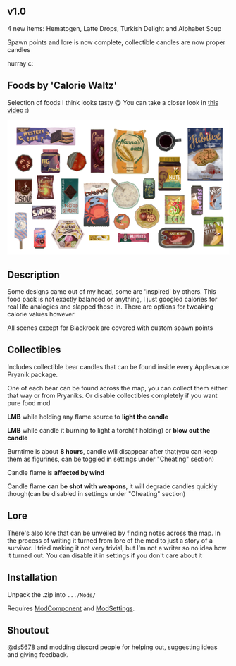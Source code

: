 ## v1.0
4 new items: Hematogen, Latte Drops, Turkish Delight and Alphabet Soup

Spawn points and lore is now complete, collectible candles are now proper candles

hurray c:

## Foods by 'Calorie Waltz'
Selection of foods I think looks tasty :yum: You can take a closer look in [this video](https://www.youtube.com/watch?v=JeQy1t07uN4) :)

![Poster](Images/allRender2.png)

## Description
Some designs came out of my head, some are 'inspired' by others. This food pack is not exactly balanced or anything, I just googled calories for real life analogies and slapped those in. There are options for tweaking calorie values however

All scenes except for Blackrock are covered with custom spawn points

## Collectibles
Includes collectible bear candles that can be found inside every Applesauce Pryanik package. 

One of each bear can be found across the map, you can collect them either that way or from Pryaniks. Or disable collectibles completely if you want pure food mod

**LMB** while holding any flame source to **light the candle**

**LMB** while candle it burning to light a torch(if holding) or **blow out the candle**

Burntime is about **8 hours**, candle will disappear after that(you can keep them as figurines, can be toggled in settings under "Cheating" section)

Candle flame is **affected by wind**

Candle flame **can be shot with weapons**, it will degrade candles quickly though(can be disabled in settings under "Cheating" section)


## Lore

There's also lore that can be unveiled by finding notes across the map. In the process of writing it turned from lore of the mod to just a story of a survivor. I tried making it not very trivial, but I'm not a writer so no idea how it turned out. You can disable it in settings if you don't care about it

## Installation
Unpack the .zip into `.../Mods/`

Requires [ModComponent](https://github.com/ds5678/ModComponent/releases) and [ModSettings](https://github.com/zeobviouslyfakeacc/ModSettings/releases). 

## Shoutout
[@ds5678](https://github.com/ds5678) and modding discord people for helping out, suggesting ideas and giving feedback.
